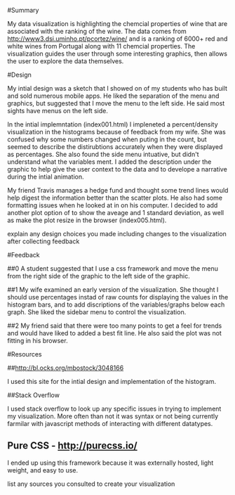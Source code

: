 #Summary

My data visualization is highlighting the chemcial properties of wine that are associated with the ranking of the wine.   The data comes from http://www3.dsi.uminho.pt/pcortez/wine/ and is a ranking of 6000+ red and white wines from Portugal along with 11 chemcial properties.   The visualization guides the user through some interesting graphics, then allows the user to explore the data themselves.  

#Design

My intial design was a sketch that I showed on of my students who has built and sold numerous mobile apps.  He liked the separation of the menu and graphics, but suggested that I move the menu to the left side.  He said most sights have menus on the left side.

In the intial implemntation (index001.html)  I impleneted a percent/density visualization in the histograms because of feedback from my wife.  She was confused why some numbers changed when puting in the count, but seemed to describe the distirubtions accurately when they were displayed as percentages.   She also found the side menu intuative, but didn't understand what the variables ment. I added the description under the graphic to help give the user context to the data and to develope a narrative during the intial animation.

My friend Travis manages a hedge fund and thought some trend lines would help digest the information better than the scatter plots.   He also had some formatting issues when he looked at in on his computer.   I decided to add another plot option of to show the aveage and 1 standard deviation, as well as make the plot resize in the browser (index005.html).


explain any design choices you made including changes to the visualization after collecting feedback

#Feedback

##0
A student suggested that I use a css framework and move the menu from the right side of the graphic to the left side of the graphic. 

##1
My wife examined an early version of the visualization.  She thought I should use percentages instad of raw counts for displaying the values in the histogram bars, and to add discriptions of the variables/graphs below each graph.  She liked the sidebar menu to control the visualization.


##2
My friend said that there were too many points to get a feel for trends and would have liked to added a best fit line.  He also said the plot was not fitting in his browser.   


#Resources

##http://bl.ocks.org/mbostock/3048166

I used this site for the intial design and implementation of the histogram.

##Stack Overflow

I used stack overflow to look up any specific issues in trying to implement my visualization.   More often than not it was syntax or not being currently farmilar with javascript methods of interacting with different datatypes.  

## Pure CSS - http://purecss.io/

I ended up using this framework because it was externally hosted, light weight, and easy to use.  


list any sources you consulted to create your visualization

